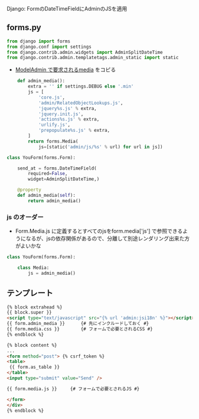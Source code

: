 Django: FormのDateTimeFieldにAdminのJSを適用

## forms.py

~~~py
from django import forms    
from django.conf import settings                                                        
from django.contrib.admin.widgets import AdminSplitDateTime                         
from django.contrib.admin.templatetags.admin_static import static                   
~~~

- [ModelAdmin で要求されるmedia](https://github.com/django/django/blob/master/django/contrib/admin/options.py#L555) をコピる

~~~py
    def admin_media():
        extra = '' if settings.DEBUG else '.min'
        js = [
            'core.js',
            'admin/RelatedObjectLookups.js',
            'jquery%s.js' % extra,
            'jquery.init.js',
            'actions%s.js' % extra,
            'urlify.js',
            'prepopulate%s.js' % extra,
        ]
        return forms.Media(
        	js=[static('admin/js/%s' % url) for url in js])    
~~~

~~~py
class YouForm(forms.Form):                                                     

    send_at = forms.DateTimeField(                                                  
        required=False,                                                             
        widget=AdminSplitDateTime,)                                                 

    @property                                                                       
    def admin_media(self):                                                          
        return admin_media()     
~~~

### js のオーダー

- Form.Media.js に定義するとすべてのjsをform.media['js'] で参照できるようになるが、jsの依存関係があるので、分離して別途レンダリング出来た方がよいかな

~~~py
class YouForm(forms.Form):                                                     

    class Media:
    	js = admin_media()                                                                       
~~~

## テンプレート

~~~html
{% block extrahead %}
{{ block.super }}
<script type="text/javascript" src="{% url 'admin:jsi18n' %}"></script>
{{ form.admin_media }}		{# 先にインクルードしておく #}
{{ form.media.css }}		{# フォームで必要とされるCSS #}
{% endblock %}
~~~

~~~html
{% block content %}
...
<form method="post"> {% csrf_token %}
<table>
 {{ form.as_table }}
</table>
<input type="submit" value="Send" />

{{ form.media.js }}		{# フォームで必要とされるJS #}

</form>
</div>
{% endblock %}
~~~
                                                           
    
